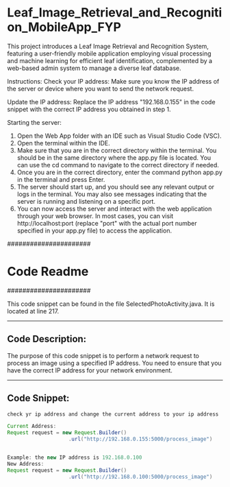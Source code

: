 # Leaf_Image_Retrieval_and_Recognition_MobileApp_FYP
  This project introduces a Leaf Image Retrieval and Recognition System, featuring a user-friendly mobile application employing visual processing and machine learning for efficient leaf identification, complemented by a web-based admin system to manage a diverse leaf database.

Instructions:
Check your IP address: Make sure you know the IP address of the server or device where you want to send the network request.

Update the IP address: Replace the IP address "192.168.0.155" in the code snippet with the correct IP address you obtained in step 1.

Starting the server:
1. Open the Web App folder with an IDE such as Visual Studio Code (VSC).
2. Open the terminal within the IDE.
3. Make sure that you are in the correct directory within the terminal. You should be in the same directory where the app.py file is located. You can use the cd command to       navigate to the correct directory if needed.
4. Once you are in the correct directory, enter the command python app.py in the terminal and press Enter.
5. The server should start up, and you should see any relevant output or logs in the terminal. You may also see messages indicating that the server is running and listening on a specific port.
6. You can now access the server and interact with the web application through your web browser. In most cases, you can visit http://localhost:port (replace "port" with the actual port number specified in your app.py file) to access the application.



######################
# Code Readme
######################

This code snippet can be found in the file SelectedPhotoActivity.java. It is located at line 217.

----------------------
Code Description:
----------------------

The purpose of this code snippet is to perform a network request to process an image using a specified IP address. You need to ensure that you have the correct IP address for your network environment.

----------------------
Code Snippet:
----------------------

```java
check yr ip address and change the current address to your ip address

Current Address:
Request request = new Request.Builder()
                    .url("http://192.168.0.155:5000/process_image")


Example: the new IP address is 192.168.0.100
New Address:
Request request = new Request.Builder()
                    .url("http://192.168.0.100:5000/process_image")
